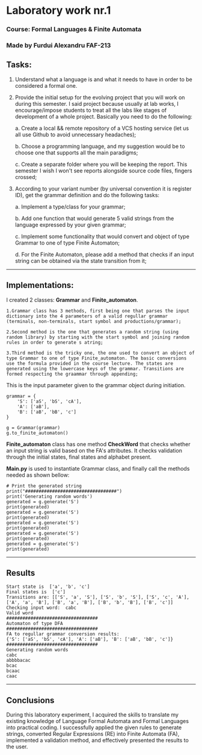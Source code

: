 # Laboratory work nr.1
### Course: Formal Languages & Finite Automata
### Made by Furdui Alexandru  FAF-213 
## Tasks:
1. Understand what a language is and what it needs to have in order to be considered a formal one.

2. Provide the initial setup for the evolving project that you will work on during this semester. I said project because
usually at lab works, I encourage/impose students to treat all the labs like stages of development of a whole project. 
Basically you need to do the following:

    a. Create a local && remote repository of a VCS hosting service (let us all use Github to avoid unnecessary headaches);

    b. Choose a programming language, and my suggestion would be to choose one that supports all the main paradigms;

    c. Create a separate folder where you will be keeping the report. This semester I wish I won't see reports alongside
source code files, fingers crossed;

3. According to your variant number (by universal convention it is register ID), get the grammar definition and do the 
following tasks:

    a. Implement a type/class for your grammar;

    b. Add one function that would generate 5 valid strings from the language expressed by your given grammar;

    c. Implement some functionality that would convert and object of type Grammar to one of type Finite Automaton;
    
    d. For the Finite Automaton, please add a method that checks if an input string can be obtained via the state 
transition from it;

---

## Implementations:
I created 2 classes: **Grammar** and **Finite_automaton**.

    1.Grammar class has 3 methods, first being one that parses the input dictionary into the 4 parameters of a valid regullar grammar (terminals, non-terminals, start symbol and productions/grammar);

    2.Second method is the one that generates a random string (using random library) by starting with the start symbol and joining random rules in order to generate s atring;

    3.Third method is the tricky one, the one used to convert an object of type Grammar to one of type Finite_automaton. The basic conversions use the formula provided in the course lecture. The states are generated using the lowercase keys of the grammar. Transitions are formed respecting the graammar through appending;

This is the input parameter given to the grammar object during initiation.
```
grammar = {
    'S': ['aS', 'bS', 'cA'],
    'A': ['aB'],
    'B': ['aB', 'bB', 'c']
}

g = Grammar(grammar)
g.to_finite_automaton()

```
**Finite_automaton** class has one method __CheckWord__ that checks whether an input string is valid based on the FA's attributes. It checks validation through the initial states, final states and alphabet present.

**Main.py** is used to instantiate Grammar class, and finally call the methods needed as shown bellow:
```
# Print the generated string
print("##################################")
print('Generating random words')
generated = g.generate('S')
print(generated)
generated = g.generate('S')
print(generated)
generated = g.generate('S')
print(generated)
generated = g.generate('S')
print(generated)
generated = g.generate('S')
print(generated)

```

---
## Results
```
Start state is  ['a', 'b', 'c']
Final states is  ['c']
Transitions are: [['S', 'a', 'S'], ['S', 'b', 'S'], ['S', 'c', 'A'], ['A', 'a', 'B'], ['B', 'a', 'B'], ['B', 'b', 'B'], ['B', 'c']]
Checking input word:  cabc
Valid word
##################################
Automaton of type DFA
##################################
FA to regullar grammar conversion results:
{'S': ['aS', 'bS', 'cA'], 'A': ['aB'], 'B': ['aB', 'bB', 'c']}
##################################
Generating random words
cabc
abbbbacac
bcac
bcaac
caac

```

---
## Conclusions
During this laboratory experiment, I acquired the skills to translate my existing knowledge of Language Formal Automata and Formal Languages into practical coding. I successfully applied the given rules to generate strings, converted Regular Expressions (RE) into Finite Automata (FA), implemented a validation method, and effectively presented the results to the user.
